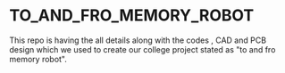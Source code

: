 # TO_AND_FRO_MEMORY_ROBOT
This repo is having the all details along with the codes , CAD and PCB design which we used to create our college project stated as "to and fro memory robot".

